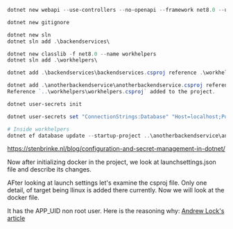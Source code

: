 ```powershell
dotnet new webapi --use-controllers --no-openapi --framework net8.0 --use-program-main --output backendservices

dotnet new gitignore

dotnet new sln
dotnet sln add .\backendservices\

dotnet new classlib -f net8.0 --name workhelpers
dotnet sln add .\workhelpers\

dotnet add .\backendservices\backendservices.csproj reference .\workhelpers\workhelpers.csproj

dotnet add .\anotherbackendservice\anotherbackendservice.csproj reference .\workhelpers\workhelpers.csproj        
Reference `..\workhelpers\workhelpers.csproj` added to the project.

dotnet user-secrets init  

dotnet user-secrets set "ConnectionStrings:Database" "Host=localhost;Port=5432;Database=sample-database;Username=sa_ss;"

# Inside workhelpers
dotnet ef database update --startup-project ..\anotherbackendservice\anotherbackendservice.csproj
```

https://stenbrinke.nl/blog/configuration-and-secret-management-in-dotnet/


Now after initializing docker in the project, we look at launchsettings.json file and describe its changes.

AFter looking at launch settings let's examine the csproj file. Only one detail, of target being llinux is added there
currently. Now we will look at the docker file. 

It has the APP_UID non root user. Here is the reasoning why:
[Andrew Lock's article](https://andrewlock.net/exploring-the-dotnet-8-preview-updates-to-docker-images-in-dotnet-8/)